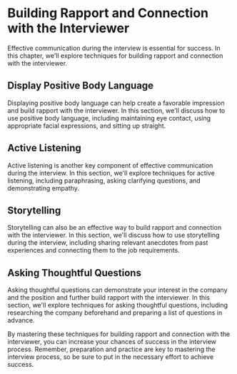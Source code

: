 Building Rapport and Connection with the Interviewer
===============================================================================================================

Effective communication during the interview is essential for success. In this chapter, we'll explore techniques for building rapport and connection with the interviewer.

Display Positive Body Language
------------------------------

Displaying positive body language can help create a favorable impression and build rapport with the interviewer. In this section, we'll discuss how to use positive body language, including maintaining eye contact, using appropriate facial expressions, and sitting up straight.

Active Listening
----------------

Active listening is another key component of effective communication during the interview. In this section, we'll explore techniques for active listening, including paraphrasing, asking clarifying questions, and demonstrating empathy.

Storytelling
------------

Storytelling can also be an effective way to build rapport and connection with the interviewer. In this section, we'll discuss how to use storytelling during the interview, including sharing relevant anecdotes from past experiences and connecting them to the job requirements.

Asking Thoughtful Questions
---------------------------

Asking thoughtful questions can demonstrate your interest in the company and the position and further build rapport with the interviewer. In this section, we'll explore techniques for asking thoughtful questions, including researching the company beforehand and preparing a list of questions in advance.

By mastering these techniques for building rapport and connection with the interviewer, you can increase your chances of success in the interview process. Remember, preparation and practice are key to mastering the interview process, so be sure to put in the necessary effort to achieve success.
